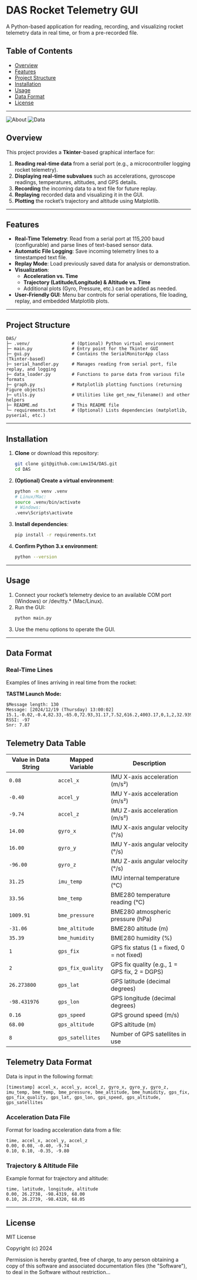 
# DAS Rocket Telemetry GUI

A Python-based application for reading, recording, and visualizing rocket telemetry data in real time, or from a pre-recorded file.

## Table of Contents

- [Overview](#overview)  
- [Features](#features)  
- [Project Structure](#project-structure)  
- [Installation](#installation)  
- [Usage](#usage)  
- [Data Format](#data-format)  
- [License](#license)

---

![About](./repo/image0.png)     ![Data](./repo/image.png)


## Overview

This project provides a **Tkinter**-based graphical interface for:

1. **Reading real-time data** from a serial port (e.g., a microcontroller logging rocket telemetry).
2. **Displaying real-time subvalues** such as accelerations, gyroscope readings, temperatures, altitudes, and GPS details.
3. **Recording** the incoming data to a text file for future replay.
4. **Replaying** recorded data and visualizing it in the GUI.
5. **Plotting** the rocket’s trajectory and altitude using Matplotlib.

---

## Features

- **Real-Time Telemetry**: Read from a serial port at 115,200 baud (configurable) and parse lines of text-based sensor data.  
- **Automatic File Logging**: Save incoming telemetry lines to a timestamped text file.  
- **Replay Mode**: Load previously saved data for analysis or demonstration.  
- **Visualization**:
  - **Acceleration vs. Time**  
  - **Trajectory (Latitude/Longitude) & Altitude vs. Time**  
  - Additional plots (Gyro, Pressure, etc.) can be added as needed.
- **User-Friendly GUI**: Menu bar controls for serial operations, file loading, replay, and embedded Matplotlib plots.

---

## Project Structure

```
DAS/  
├─ .venv/                # (Optional) Python virtual environment  
├─ main.py               # Entry point for the Tkinter GUI  
├─ gui.py                # Contains the SerialMonitorApp class (Tkinter-based)  
├─ serial_handler.py     # Manages reading from serial port, file replay, and logging  
├─ data_loader.py        # Functions to parse data from various file formats  
├─ graph.py              # Matplotlib plotting functions (returning Figure objects)  
├─ utils.py              # Utilities like get_new_filename() and other helpers  
├─ README.md             # This README file  
└─ requirements.txt      # (Optional) Lists dependencies (matplotlib, pyserial, etc.)
```

---

## Installation

1. **Clone** or download this repository:
   ```bash
   git clone git@github.com:Lmx154/DAS.git
   cd DAS
   ```

2. **(Optional) Create a virtual environment**:
   ```bash
   python -m venv .venv
   # Linux/Mac:
   source .venv/bin/activate  
   # Windows:
   .venv\Scripts\activate
   ```

3. **Install dependencies**:
   ```bash
   pip install -r requirements.txt
   ```

4. **Confirm Python 3.x environment**:
   ```bash
   python --version
   ```

---

## Usage

1. Connect your rocket’s telemetry device to an available COM port (Windows) or /dev/tty.* (Mac/Linux).
2. Run the GUI:
   ```bash
   python main.py
   ```
3. Use the menu options to operate the GUI.

---

## Data Format

### Real-Time Lines

Examples of lines arriving in real time from the rocket:

**TASTM Launch Mode:**
```
$Message length: 130
Message: [2024/12/19 (Thursday) 13:00:02] 15.1,-0.02,-0.4,82.33,-65.0,72.93,31.17,7.52,616.2,4003.17,0,1,2,32.9394,-106.922,82.16,4227.45,8
RSSI: -97
Snr: 7.87
```

## Telemetry Data Table

| Value in Data String | Mapped Variable   | Description                                   |
|----------------------|-------------------|-----------------------------------------------|
| `0.08`               | `accel_x`         | IMU X-axis acceleration (m/s²)                |
| `-0.40`              | `accel_y`         | IMU Y-axis acceleration (m/s²)                |
| `-9.74`              | `accel_z`         | IMU Z-axis acceleration (m/s²)                |
| `14.00`              | `gyro_x`          | IMU X-axis angular velocity (°/s)             |
| `16.00`              | `gyro_y`          | IMU Y-axis angular velocity (°/s)             |
| `-96.00`             | `gyro_z`          | IMU Z-axis angular velocity (°/s)             |
| `31.25`              | `imu_temp`        | IMU internal temperature (°C)                 |
| `33.56`              | `bme_temp`        | BME280 temperature reading (°C)               |
| `1009.91`            | `bme_pressure`    | BME280 atmospheric pressure (hPa)             |
| `-31.06`             | `bme_altitude`    | BME280 altitude (m)                           |
| `35.39`              | `bme_humidity`    | BME280 humidity (%)                           |
| `1`                  | `gps_fix`         | GPS fix status (1 = fixed, 0 = not fixed)      |
| `2`                  | `gps_fix_quality` | GPS fix quality (e.g., 1 = GPS fix, 2 = DGPS) |
| `26.273800`          | `gps_lat`         | GPS latitude (decimal degrees)                 |
| `-98.431976`         | `gps_lon`         | GPS longitude (decimal degrees)                |
| `0.16`               | `gps_speed`       | GPS ground speed (m/s)                        |
| `68.00`              | `gps_altitude`    | GPS altitude (m)                              |
| `8`                  | `gps_satellites`  | Number of GPS satellites in use               |

## Telemetry Data Format

Data is input in the following format:

```
[timestamp] accel_x, accel_y, accel_z, gyro_x, gyro_y, gyro_z, imu_temp, bme_temp, bme_pressure, bme_altitude, bme_humidity, gps_fix, gps_fix_quality, gps_lat, gps_lon, gps_speed, gps_altitude, gps_satellites
```

### Acceleration Data File

Format for loading acceleration data from a file:
```
time, accel_x, accel_y, accel_z
0.00, 0.08, -0.40, -9.74
0.10, 0.10, -0.35, -9.80
```

### Trajectory & Altitude File

Example format for trajectory and altitude:
```
time, latitude, longitude, altitude
0.00, 26.2738, -98.4319, 68.00
0.10, 26.2739, -98.4320, 68.05
```

---

## License

MIT License

Copyright (c) 2024

Permission is hereby granted, free of charge, to any person obtaining a copy
of this software and associated documentation files (the "Software"), to deal
in the Software without restriction...
